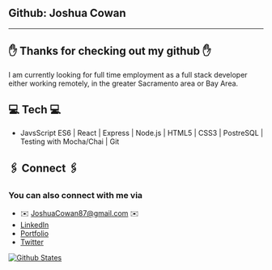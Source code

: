 ## Github: Joshua Cowan
____________________________________________________________________________________________________________________________________________________________________

## ✋ Thanks for checking out my github ✋
I am currently looking for full time employment as a full stack developer either working remotely, in the greater Sacramento area or Bay Area. 

## 💻  Tech 💻
- JavsScript ES6 | React | Express | Node.js | HTML5 | CSS3 | PostreSQL | Testing with Mocha/Chai | Git


## 🖇️  Connect 🖇️

### You can also connect with me via
- ✉️ [JoshuaCowan87@gmail.com](JoshuaCowan87@gmail.com) ✉️
- [LinkedIn](https://www.linkedin.com/in/joshua-cowan-abc/)
- [Portfolio](https://joshuacowan87.github.io/portfolio/)
- [Twitter](https://twitter.com/CodingCowan)


[![Github States](https://github-readme-stats.vercel.app/api?username=JoshuaCowan87&theme=tokyonight&?count_private=true&hide=stars)](https://github.com/JoshuaCowan87/github-readme-stats)
